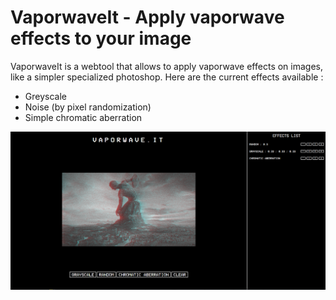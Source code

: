 # VaporwaveIt - Apply vaporwave effects to your image

VaporwaveIt is a webtool that allows to apply vaporwave effects on images, like a simpler specialized photoshop.
Here are the current effects available :

- Greyscale
- Noise (by pixel randomization)
- Simple chromatic aberration

![VaporwaveIt Example](resources/screenshotExample.png)
